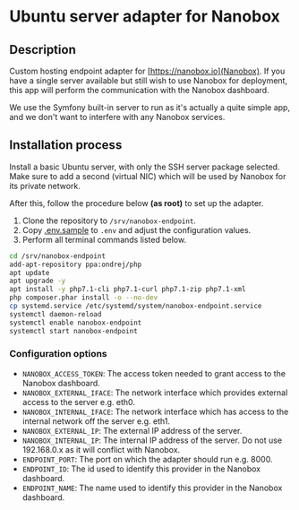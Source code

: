 # Ubuntu server adapter for Nanobox

## Description

Custom hosting endpoint adapter for [https://nanobox.io](Nanobox). If you have a single server available but still wish to use Nanobox for 
deployment, this app will perform the communication with the Nanobox dashboard.

We use the Symfony built-in server to run as it's actually a quite simple app, and we don't want to interfere with any
Nanobox services.

## Installation process

Install a basic Ubuntu server, with only the SSH server package selected. Make sure to
add a second (virtual NIC) which will be used by Nanobox for its private network. 

After this, follow the procedure below __(as root)__ to set up the adapter.

1. Clone the repository to `/srv/nanobox-endpoint`.
2. Copy [.env.sample](.env.sample) to `.env` and adjust the configuration values.
3. Perform all terminal commands listed below.

```bash
cd /srv/nanobox-endpoint
add-apt-repository ppa:ondrej/php
apt update
apt upgrade -y
apt install -y php7.1-cli php7.1-curl php7.1-zip php7.1-xml
php composer.phar install -o --no-dev
cp systemd.service /etc/systemd/system/nanobox-endpoint.service
systemctl daemon-reload
systemctl enable nanobox-endpoint
systemctl start nanobox-endpoint
```

### Configuration options

- `NANOBOX_ACCESS_TOKEN`: The access token needed to grant access to the Nanobox dashboard.
- `NANOBOX_EXTERNAL_IFACE`: The network interface which provides external access to the server e.g. eth0.
- `NANOBOX_INTERNAL_IFACE`: The network interface which has access to the internal network off the server e.g. eth1.
- `NANOBOX_EXTERNAL_IP`: The external IP address of the server.
- `NANOBOX_INTERNAL_IP`: The internal IP address of the server. Do not use 192.168.0.x as it will conflict with Nanobox.
- `ENDPOINT_PORT`: The port on which the adapter should run e.g. 8000.
- `ENDPOINT_ID`: The id used to identify this provider in the Nanobox dashboard.
- `ENDPOINT_NAME`: The name used to identify this provider in the Nanobox dashboard.
